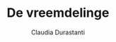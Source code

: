 ---
title: "De vreemdelinge"
author: "Claudia Durastanti"
isbn: ""
isbn13: "9789403185705"
rating: "0"
publisher: "De Bezige Bij"
pages: "285"
publishYear: "2020"
read: ""
goodreads_id: "52851050"
---